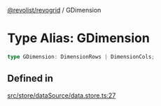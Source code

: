 [@revolist/revogrid](README.md) / GDimension

# Type Alias: GDimension

```ts
type GDimension: DimensionRows | DimensionCols;
```

## Defined in

[src/store/dataSource/data.store.ts:27](https://github.com/revolist/revogrid/blob/5e3002471d0c6a5af7f60949f39b6639df457ad1/src/store/dataSource/data.store.ts#L27)

